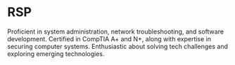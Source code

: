 # RSP
Proficient in system administration, network troubleshooting, and software development. Certified in CompTIA A+ and N+, along with expertise in securing computer systems. Enthusiastic about solving tech challenges and exploring emerging technologies.
